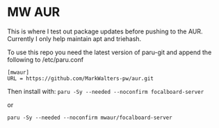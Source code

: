 # MW AUR

This is where I test out package updates before pushing to the AUR.  Currently I only help maintain apt and triehash. 

To use this repo you need the latest version of paru-git and append the following to /etc/paru.conf
```
[mwaur]
URL = https://github.com/MarkWalters-pw/aur.git
```
Then install with: 
`paru -Sy --needed --noconfirm focalboard-server`

or

`paru -Sy --needed --noconfirm mwaur/focalboard-server`
